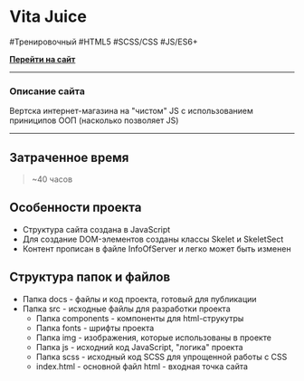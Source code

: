 # Vita Juice
\#Тренировочный \#HTML5 \#SCSS/CSS \#JS/ES6+

[**Перейти на сайт**](https://cyber-wf13.github.io/vita-juice/)

***
### Описание сайта
Вертска интернет-магазина на "чистом" JS с использованием приниципов ООП (насколько позволяет JS)
***


## Затраченное время

> ~40 часов


## Особенности проекта
* Структура сайта создана в JavaScript
* Для создание DOM-элементов созданы классы Skelet и SkeletSect
* Контент прописан в файле InfoOfServer и легко может быть изменен


## Структура папок и файлов
* Папка docs - файлы и код проекта, готовый для публикации
* Папка src - исходные файлы для разработки проекта
  * Папка components - компоненты для html-струкутры
  * Папка fonts - шрифты проекта
  * Папка img - изображения, которые использованы в проекте
  * Папка js - исходний код JavaScript, "логика" проекта
  * Папка scss - исходный код SCSS для упрощенной работы с CSS
  * index.html - основной файл html - входная точка сайта
